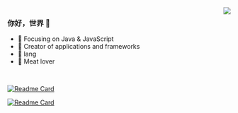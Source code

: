 
<a href="https://github.com/anuraghazra/convoychat">
  <img align="right" src="https://github-readme-stats.vercel.app/api?username=Terrykali&show_icons=true&theme=tokyonight" />
</a>

### 你好，世界 👋

- :orange_book: Focusing on Java & JavaScript
- :hammer: Creator of applications and frameworks
- :ram: lang
- :meat_on_bone: Meat lover
</br>

[![Readme Card](https://github-readme-stats.vercel.app/api/pin/?username=Terrykali&repo=langAutoSign)](https://github.com/Terrykali/langAutoSign)

[![Readme Card](https://github-readme-stats.vercel.app/api/pin/?username=Terrykali&repo=v2ray-heroku)](https://github.com/Terrykali/v2ray-heroku)


